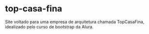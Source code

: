 # top-casa-fina
Site voltado para uma empresa de arquitetura chamada TopCasaFina, idealizado pelo curso de bootstrap da Alura.
